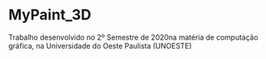 # MyPaint_3D

Trabalho desenvolvido no 2º Semestre de 2020na matéria de computação gráfica, na Universidade do Oeste Paulista (UNOESTE)
